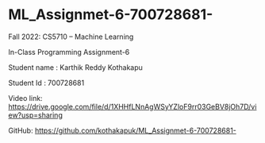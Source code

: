 # ML_Assignmet-6-700728681-   

Fall 2022: CS5710 – Machine Learning

In-Class Programming Assignment-6

Student name : Karthik Reddy Kothakapu

Student Id : 700728681

Video link: https://drive.google.com/file/d/1XHHfLNnAgWSyYZloF9rr03GeBV8jOh7D/view?usp=sharing

GitHub: https://github.com/kothakapuk/ML_Assignmet-6-700728681-
